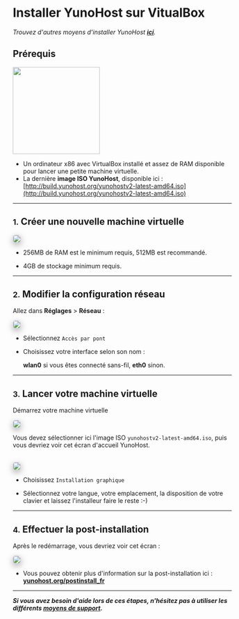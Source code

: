 # Installer YunoHost sur VitualBox

*Trouvez d'autres moyens d'installer YunoHost **[ici](/install_fr)**.*

## Prérequis

<img src="https://yunohost.org/images/virtualbox.png" width=200>

* Un ordinateur x86 avec VirtualBox installé et assez de RAM disponible pour lancer une petite machine virtuelle.
* La dernière **image ISO YunoHost**, disponible ici : [http://build.yunohost.org/yunohostv2-latest-amd64.iso](http://build.yunohost.org/yunohostv2-latest-amd64.iso)


---

## <small>1.</small> Créer une nouvelle machine virtuelle

<img src="https://yunohost.org/images/virtualbox_1.png" style="max-width:100%;border-radius: 5px;border: 1px solid rgba(0,0,0,0.15);box-shadow: 0 5px 15px rgba(0,0,0,0.35);">

<br>

* 256MB de RAM est le minimum requis, 512MB est recommandé.

* 4GB de stockage minimum requis.

---

## <small>2.</small> Modifier la configuration réseau

Allez dans **Réglages** > **Réseau** :

<img src="https://yunohost.org/images/virtualbox_2.png" style="max-width:100%;border-radius: 5px;border: 1px solid rgba(0,0,0,0.15);box-shadow: 0 5px 15px rgba(0,0,0,0.35);">

<br>

* Sélectionnez `Accès par pont`

* Choisissez votre interface selon son nom :

    **wlan0** si vous êtes connecté sans-fil, **eth0** sinon.

---

## <small>3.</small> Lancer votre machine virtuelle

Démarrez votre machine virtuelle

<img src="https://yunohost.org/images/virtualbox_2.1.png" style="max-width:100%;border-radius: 5px;border: 1px solid rgba(0,0,0,0.15);box-shadow: 0 5px 15px rgba(0,0,0,0.35);">

<br>

Vous devez sélectionner ici l'image ISO `yunohostv2-latest-amd64.iso`, puis vous devriez voir cet écran d'accueil YunoHost.

<br>
   
<img src="https://yunohost.org/images/virtualbox_3.png" style="max-width:100%;border-radius: 5px;border: 1px solid rgba(0,0,0,0.15);box-shadow: 0 5px 15px rgba(0,0,0,0.35);">

<br>

* Choisissez `Installation graphique`

* Sélectionnez votre langue, votre emplacement, la disposition de votre clavier et laissez l'installeur faire le reste :-)

---

## <small>4.</small> Effectuer la post-installation

Après le redémarrage, vous devriez voir cet écran :

<img src="https://yunohost.org/images/virtualbox_4.png" style="max-width:100%;border-radius: 5px;border: 1px solid rgba(0,0,0,0.15);box-shadow: 0 5px 15px rgba(0,0,0,0.35);">

<br>

* Vous pouvez obtenir plus d'information sur la post-installation ici : **[yunohost.org/postinstall_fr](/postinstall_fr)**

---

***Si vous avez besoin d'aide lors de ces étapes, n'hésitez pas à utiliser les différents [moyens de support](/support_fr).***
